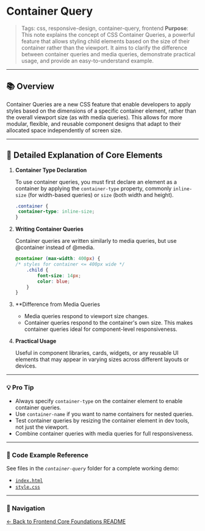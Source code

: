 # Container Query

> Tags: css, responsive-design, container-query, frontend
> **Purpose**: This note explains the concept of CSS Container Queries, a powerful feature that allows styling child elements based on the size of their container rather than the viewport. It aims to clarify the difference between container queries and media queries, demonstrate practical usage, and provide an easy-to-understand example.

---

## 📚 Overview

Container Queries are a new CSS feature that enable developers to apply styles based on the dimensions of a specific container element, rather than the overall viewport size (as with media queries). This allows for more modular, flexible, and reusable component designs that adapt to their allocated space independently of screen size.

---

## 🧩 Detailed Explanation of Core Elements

1. **Container Type Declaration**

   To use container queries, you must first declare an element as a container by applying the `container-type` property, commonly `inline-size` (for width-based queries) or `size` (both width and height).

    ```css
    .container {
     container-type: inline-size;
    }
    ```

2. **Writing Container Queries**

    Container queries are written similarly to media queries, but use @container instead of @media.

    ```css
    @container (max-width: 400px) {
    /* styles for container <= 400px wide */
        .child {
            font-size: 14px;
            color: blue;
        }
    }
    ```

3. **Difference from Media Queries
   - Media queries respond to viewport size changes.
   - Container queries respond to the container's own size.
This makes container queries ideal for component-level responsiveness.

4. **Practical Usage**

    Useful in component libraries, cards, widgets, or any reusable UI elements that may appear in varying sizes across different layouts or devices.

---

### 💡 Pro Tip

- Always specify `container-type` on the container element to enable container queries.
- Use `container-name` if you want to name containers for nested queries.
- Test container queries by resizing the container element in dev tools, not just the viewport.
- Combine container queries with media queries for full responsiveness.

---

### 🧪 Code Example Reference

See files in the _`container-query`_ folder for a complete working demo:

- [`index.html`](index.html)  
- [`style.css`](style.css)  

---

### 🔗 Navigation

[← Back to Frontend Core Foundations README](../../README.md)
